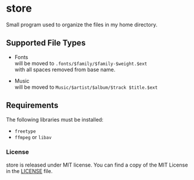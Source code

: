 # store

Small program used to organize the files in my home directory.

## Supported File Types

* Fonts  
will be moved to `.fonts/$family/$family-$weight.$ext`  
with all spaces removed from base name.

* Music  
will be moved to `Music/$artist/$album/$track $title.$ext`

## Requirements

The following libraries must be installed:

* `freetype`
* `ffmpeg` or `libav`

### License

store is released under MIT license.
You can find a copy of the MIT License in the [LICENSE](./LICENSE) file.
